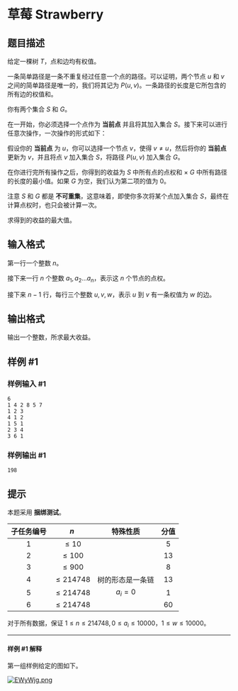 # 草莓 Strawberry

## 题目描述

给定一棵树 $T$，点和边均有权值。

一条简单路径是一条不重复经过任意一个点的路径。可以证明，两个节点 $u$ 和 $v$ 之间的简单路径是唯一的，我们将其记为 $P(u,v)$。一条路径的长度是它所包含的所有边的权值和。

你有两个集合 $S$ 和 $G$。

在一开始，你必须选择一个点作为 **当前点** 并且将其加入集合 $S$。接下来可以进行任意次操作，一次操作的形式如下：

假设你的 **当前点** 为 $u$，你可以选择一个节点 $v$，使得 $v \neq u$，然后将你的 **当前点** 更新为 $v$，并且将点 $v$ 加入集合 $S$，将路径 $P(u,v)$ 加入集合 $G$。

在你进行完所有操作之后，你得到的收益为 $S$ 中所有点的点权和 $\times$ $G$ 中所有路径的长度的最小值。如果 $G$ 为空，我们认为第二项的值为 $0$。

注意 $S$ 和 $G$ 都是 **不可重集**，这意味着，即使你多次将某个点加入集合 $S$，最终在计算点权时，也只会被计算一次。

求得到的收益的最大值。

## 输入格式

第一行一个整数 $n$。 

接下来一行 $n$ 个整数 $a_1,a_2 \ldots a_n$，表示这 $n$ 个节点的点权。

接下来 $n - 1$ 行，每行三个整数 $u,v,w$，表示 $u$ 到 $v$ 有一条权值为 $w$ 的边。

## 输出格式

输出一个整数，所求最大收益。

## 样例 #1

### 样例输入 #1
```
6
1 4 2 8 5 7
1 2 3
4 1 2
1 5 1
2 3 4
3 6 1
```

### 样例输出 #1

```
198
```

## 提示

本题采用 **捆绑测试**。

| 子任务编号 |      $n$      |     特殊性质     | 分值 |
| :--------: | :-----------: | :--------------: | :--: |
|     1      |   $\leq 10$   |                  |  5   |
|     2      |  $\leq 100$   |                  |  13  |
|     3      |  $\leq 900$   |                  |  8   |
|     4      | $\leq 214748$ | 树的形态是一条链 |  13  |
|     5      | $\leq 214748$ |     $a_i=0$      |  1   |
|     6      | $\leq 214748$ |                  |  60  |


对于所有数据，保证 $1 \leq n \leq 214748, 0 \leq a_i \leq 10000$，$1 \leq w \leq 10000$。

---

#### 样例 #1 解释

第一组样例给定的图如下。  

[![EWyWjg.png](https://s2.ax1x.com/2019/05/11/EWyWjg.png)](https://imgchr.com/i/EWyWjg)  


